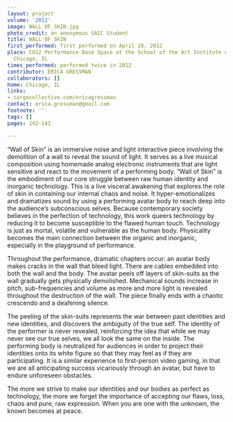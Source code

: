 ```yaml
---
layout: project
volume: '2012'
image: WALL_OF_SKIN.jpg
photo_credit: an anonymous SAIC Student
title: WALL OF SKIN
first_performed: first performed on April 28, 2012
place: CO12 Performance Base Space at the School of the Art Institute of Chicago,
  Chicago, IL
times_performed: performed twice in 2012
contributor: ERICA GRESSMAN
collaborators: []
home: Chicago, IL
links:
- cargocollective.com/ericagressman
contact: erica.gressman@gmail.com
footnote: ''
tags: []
pages: 142-143

---
```


“Wall of Skin” is an immersive noise and light interactive piece involving the demolition of a wall to reveal the sound of light. It serves as a live musical composition using homemade analog electronic instruments that are light sensitive and react to the movement of a performing body. “Wall of Skin” is the embodiment of our core struggle between raw human identity and inorganic technology. This is a live visceral awakening that explores the role of skin in containing our internal chaos and noise. It hyper-emotionalizes and dramatizes sound by using a performing avatar body to reach deep into the audience’s subconscious selves. Because contemporary society believes in the perfection of technology, this work queers technology by reducing it to become susceptible to the flawed human touch. Technology is just as mortal, volatile and vulnerable as the human body. Physicality becomes the main connection between the organic and inorganic, especially in the playground of performance.

Throughout the performance, dramatic chapters occur: an avatar body makes cracks in the wall that bleed light. There are cables embedded into both the wall and the body. The avatar peels off layers of skin-suits as the wall gradually gets physically demolished. Mechanical sounds increase in pitch, sub-frequencies and volume as more and more light is revealed throughout the destruction of the wall. The piece finally ends with a chaotic crescendo and a deafening silence.

The peeling of the skin-suits represents the war between past identities and new identities, and discovers the ambiguity of the true self. The identity of the performer is never revealed, reinforcing the idea that while we may never see our true selves, we all look the same on the inside. The performing body is neutralized for audiences in order to project their identities onto its white figure so that they may feel as if they are participating. It is a similar experience to first-person video gaming, in that we are all anticipating success vicariously through an avatar, but have to endure unforeseen obstacles.

The more we strive to make our identities and our bodies as perfect as technology, the more we forget the importance of accepting our flaws, loss, chaos and pure, raw expression. When you are one with the unknown, the known becomes at peace.
